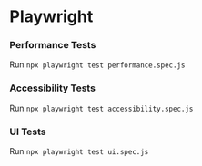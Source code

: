 # Playwright

### Performance Tests

Run `npx playwright test performance.spec.js`

### Accessibility Tests

Run `npx playwright test accessibility.spec.js`

### UI Tests

Run `npx playwright test ui.spec.js`
